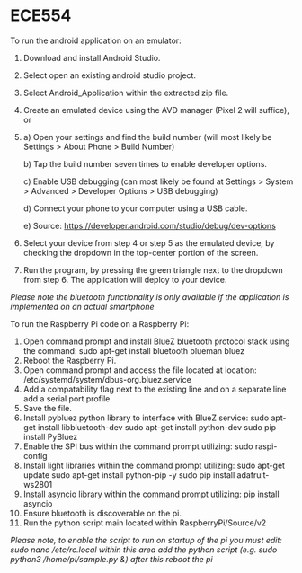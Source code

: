 # ECE554

To run the android application on an emulator:
1. Download and install Android Studio.
2. Select open an existing android studio project.
3. Select Android_Application within the extracted zip file.
4. Create an emulated device using the AVD manager (Pixel 2 will suffice), or
5. a) Open your settings and find the build number (will most likely be  Settings > About Phone > Build Number)

   b) Tap the build number seven times to enable developer options.
   
   c) Enable USB debugging (can most likely be found at Settings > System > Advanced > Developer Options > USB debugging)
   
   d) Connect your phone to your computer using a USB cable.
   
   e) Source: https://developer.android.com/studio/debug/dev-options
   
6. Select your device from step 4 or step 5 as the emulated device, by checking the dropdown in the top-center portion of the screen.
7. Run the program, by pressing the green triangle next to the dropdown from step 6. The application will deploy to your device.

*Please note the bluetooth functionality is only available if the application is implemented on an actual smartphone*

To run the Raspberry Pi code on a Raspberry Pi:
1. Open command prompt and install BlueZ bluetooth protocol stack using the command: sudo apt-get install bluetooth blueman bluez
2. Reboot the Raspberry Pi.
3. Open command prompt and access the file located at location: /etc/systemd/system/dbus-org.bluez.service
4. Add a compatability flag next to the existing line and on a separate line add a serial port profile.
5. Save the file.
6. Install pybluez python library to interface with BlueZ service: sudo apt-get install libbluetooth-dev
                                                                   sudo apt-get install python-dev
                                                                   sudo pip install PyBluez
7. Enable the SPI bus within the command prompt utilizing: sudo raspi-config 
8. Install light libraries within the command prompt utilizing: sudo apt-get update 
                                                                sudo apt-get install python-pip -y
                                                                sudo pip install adafruit-ws2801
9. Install asyncio library within the command prompt utilizing: pip install asyncio
10. Ensure bluetooth is discoverable on the pi.
11. Run the python script main located within RaspberryPi/Source/v2

*Please note, to enable the script to run on startup of the pi you must edit: sudo nano /etc/rc.local
within this area add the python script (e.g. sudo python3 /home/pi/sample.py &) after this reboot the pi*
